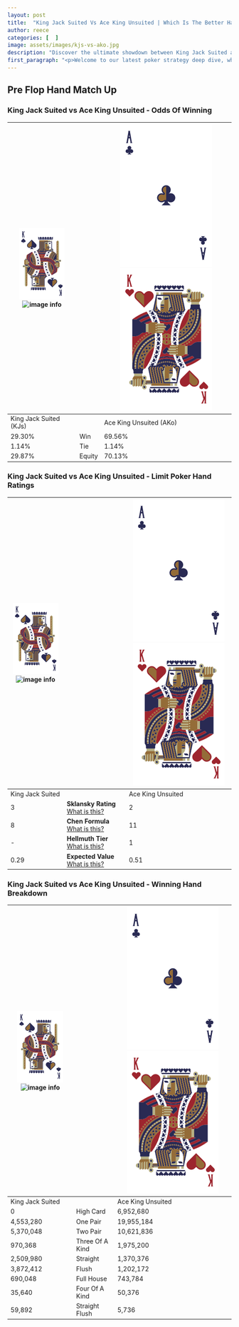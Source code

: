 ```yaml
---
layout: post
title:  "King Jack Suited Vs Ace King Unsuited | Which Is The Better Hand In Poker? A Complete Guide"
author: reece
categories: [  ]
image: assets/images/kjs-vs-ako.jpg
description: "Discover the ultimate showdown between King Jack Suited and Ace King Unsuited in poker! Uncover the odds, strategies, and scenarios where one hand triumphs over the other. Get ready to up your poker game with this thrilling analysis."
first_paragraph: "<p>Welcome to our latest poker strategy deep dive, where we're pitting two distinct hands against each other in a high-stakes showdown: King Jack Suited vs Ace King Unsuited.</p><p>In the dynamic world of poker, every decision counts, and knowing which hand holds the upper hand is key to your success at the table.</p><p>In this article, we'll dissect these two hands, explore the scenarios where one dominates the other, and equip you with the knowledge to make strategic choices that can tip the odds in your favor.</p><p>Get ready to unravel the intriguing dynamics of these poker hands and elevate your game to new heights.</p>"
---
```




[comment]: # (sp0)

## Pre Flop Hand Match Up

<div class="table hand-ratings" markdown="1"> 



### King Jack Suited vs Ace King Unsuited - Odds Of Winning


    
| ![image info](assets/images/hand1/K.png) ![image info](assets/images/hand1/Js.png) |  | ![image info](assets/images/hand2/A.png) ![image info](assets/images/hand2/Ko.png) |
| -------- | -------- | -------- |
| King Jack Suited (KJs) |  | Ace King Unsuited (AKo) |
| 29.30% | Win | 69.56% |
| 1.14% | Tie | 1.14% |
| 29.87% | Equity | 70.13% |




[comment]: # (sp1)



### King Jack Suited vs Ace King Unsuited - Limit Poker Hand Ratings


    
| ![image info](assets/images/hand1/K.png) ![image info](assets/images/hand1/Js.png) |  | ![image info](assets/images/hand2/A.png) ![image info](assets/images/hand2/Ko.png) |
| -------- | -------- | -------- |
| King Jack Suited |  | Ace King Unsuited |
| 3 | **Sklansky Rating** [What is this?](/sklansky-rating-explained) | 2 |
| 8 | **Chen Formula** [What is this?](/chen-formula-explained) | 11 |
| - | **Hellmuth Tier** [What is this?](/Hellmuth-tier-explained) | 1 |
| 0.29 | **Expected Value** [What is this?](/expected-value-explained) | 0.51 |




[comment]: # (sp2)



### King Jack Suited vs Ace King Unsuited - Winning Hand Breakdown


    
| ![image info](assets/images/hand1/K.png) ![image info](assets/images/hand1/Js.png) |  | ![image info](assets/images/hand2/A.png) ![image info](assets/images/hand2/Ko.png) |
| -------- | -------- | -------- |
| King Jack Suited |  | Ace King Unsuited |
| 0 | High Card | 6,952,680 |
| 4,553,280 | One Pair | 19,955,184 |
| 5,370,048 | Two Pair | 10,621,836 |
| 970,368 | Three Of A Kind | 1,975,200 |
| 2,509,980 | Straight | 1,370,376 |
| 3,872,412 | Flush | 1,202,172 |
| 690,048 | Full House | 743,784 |
| 35,640 | Four Of A Kind | 50,376 |
| 59,892 | Straight Flush | 5,736 |




[comment]: # (sp3)



</div>

[comment]: # (sp4)



[comment]: # (sp5)

